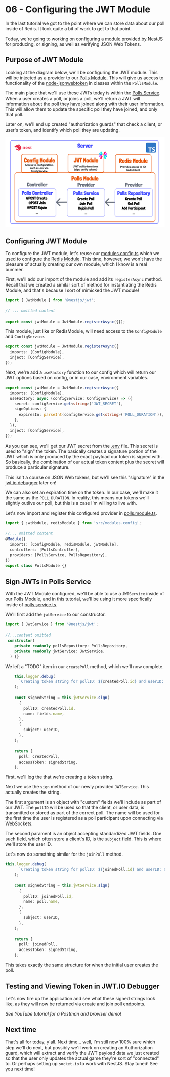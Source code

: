 # 06 - Configuring the JWT Module

In the last tutorial we got to the point where we can store data about our poll inside of Redis. It took quite a bit of work to get to that point.

Today, we're going to working on configuring a [module provided by NestJS](https://github.com/nestjs/jwt) for producing, or signing, as well as verifying JSON Web Tokens.

## Purpose of JWT Module

Looking at the diagram below, we'll be configuring the JWT module. This will be injected as a provider to our [Polls Module](../server/src/polls/polls.module.ts). This will give us access to functionality of the [node-jsonwebtoken](https://github.com/auth0/node-jsonwebtoken) in classes within the `PollsModule`.

The main place that we'll use these JWTs today is within the [Polls Service](../server/src/polls/polls.service.ts). When a user creates a poll, or joins a poll, we'll return a JWT will information about the poll they have joined along with their user information. This will allow them to update the specific poll they have joined, and only that poll.

Later on, we'll end up created "authorization guards" that check a client, or user's token, and identify which poll they are updating. 

![JWT Module](../tutorials/resources/06-JWT-Module.png)

## Configuring JWT Module

To configure the JWT module, let's reuse our [modules.config.ts](../server/src/modules.config.ts) which we used to configure the [Redis Module](../server/src/redis.module.ts). This time, however, we won't have the pleasure of actually creating our own module, which I know is a real bummer.

First, we'll add our import of the module and add its `registerAsync` method. Recall that we created a similar sort of method for instantiating the Redis Module, and that's because I sort of mimicked the JWT module!

```ts
import { JwtModule } from '@nestjs/jwt';

// ... omitted content

export const jwtModule = JwtModule.registerAsync({});
```

This module, just like or RedisModule, will need access to the `ConfigModule` and `ConfigService`.

```ts
export const jwtModule = JwtModule.registerAsync({
  imports: [ConfigModule],
  inject: [ConfigService],
});
```

Next, we're add a `useFactory` function to our config which will return our JWT options based on config, or in our case, environment variables.

```ts
export const jwtModule = JwtModule.registerAsync({
  imports: [ConfigModule],
  useFactory: async (configService: ConfigService) => ({
    secret: configService.get<string>('JWT_SECRET'),
    signOptions: {
      expiresIn: parseInt(configService.get<string>('POLL_DURATION')),
    },
  }),
  inject: [ConfigService],
});
```

As you can see, we'll get our JWT secret from the [.env](../server/.env) file. This secret is used to "sign" the token. The basically creates a signature portion of the JWT which is only produced by the exact payload our token is signed with. So basically, the combination of our actual token content plus the secret will produce a particular signature. 

This isn't a course on JSON Web tokens, but we'll see this "signature" in the [jwt.io debugger](https://jwt.io/#debugger-io) later on!

We can also set an expiration time on the token. In our case, we'll make it the same as the `POLL_DURATION`. In reality, this means our tokens we'll slightly outlive our poll, but this is a case I'm willing to live with.

Let's now import and register this configured provider in [polls.module.ts](../server/src/polls/polls.module.ts).

```ts
import { jwtModule, redisModule } from 'src/modules.config';

//... omitted content
@Module({
  imports: [ConfigModule, redisModule, jwtModule],
  controllers: [PollsController],
  providers: [PollsService, PollsRepository],
})
export class PollsModule {}
```

## Sign JWTs in Polls Service

With the JWT Module configured, we'll be able to use a `JWTService` inside of our Polls Module, and in this tutorial, we'll be using it more specifically inside of [polls.service.ts](../server/src/polls/polls.service.ts).

We'll first add the `jwtService` to our constructor.

```ts
import { JwtService } from '@nestjs/jwt';

//...content omitted
 constructor(
    private readonly pollsRepository: PollsRepository,
    private readonly jwtService: JwtService,
  ) {}
```

We left a "TODO" item in our `createPoll` method, which we'll now complete. 

```ts
    this.logger.debug(
      `Creating token string for pollID: ${createdPoll.id} and userID: ${userID}`,
    );

    const signedString = this.jwtService.sign(
      {
        pollID: createdPoll.id,
        name: fields.name,
      },
      {
        subject: userID,
      },
    );

    return {
      poll: createdPoll,
      accessToken: signedString,
    };
```

First, we'll log the that we're creating a token string. 

Next we use the `sign` method of our newly provided `JWTService`. This actually creates the string. 

The first argument is an object with "custom" fields we'll include as part of our JWT. The `pollID` will be used so that the client, or user data, is transmitted or stored as part of the correct poll. The name will be used for the first time the user is registered as a poll participant upon connecting via WebSockets. 

The second parament is an object accepting standardized JWT fields. One such field, which often store a client's ID, is the `subject` field. This is where we'll store the user ID.

Let's now do something similar for the `joinPoll` method. 

```ts
this.logger.debug(
      `Creating token string for pollID: ${joinedPoll.id} and userID: ${userID}`,
    );

    const signedString = this.jwtService.sign(
      {
        pollID: joinedPoll.id,
        name: poll.name,
      },
      {
        subject: userID,
      },
    );

    return {
      poll: joinedPoll,
      accessToken: signedString,
    };
```

This takes exactly the same structure for when the initial user creates the poll. 

## Testing and Viewing Token in JWT.IO Debugger

Let's now fire up the application and see what these signed strings look like, as they will now be returned via create and join poll endpoints.

*See YouTube tutorial for a Postman and browser demo!*

## Next time

That's all for today, y'all. Next time... well, I'm still now 100% sure which step we'll do next, but possibly we'll work on creating an Authorization guard, which will extract and verify the JWT payload data we just created so that the user only updates the actual game they're sort of "connected" to.  Or perhaps setting up `socket.io` to work with NestJS. Stay tuned! See you next time! 